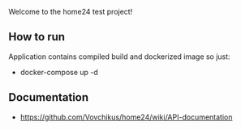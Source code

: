 Welcome to the home24 test project!

## How to run

Application contains compiled build and dockerized image so just:

* docker-compose up -d

## Documentation

* https://github.com/Vovchikus/home24/wiki/API-documentation

